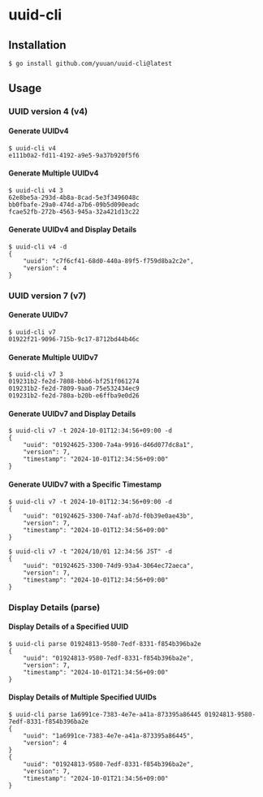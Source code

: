 # uuid-cli

## Installation

```console
$ go install github.com/yuuan/uuid-cli@latest
```

## Usage

### UUID version 4 (v4)

#### Generate UUIDv4

```console
$ uuid-cli v4
e111b0a2-fd11-4192-a9e5-9a37b920f5f6
```

#### Generate Multiple UUIDv4

```console
$ uuid-cli v4 3
62e8be5a-293d-4b8a-8cad-5e3f3496048c
bb0fbafe-29a0-474d-a7b6-09b5d090eadc
fcae52fb-272b-4563-945a-32a421d13c22
```

#### Generate UUIDv4 and Display Details

```console
$ uuid-cli v4 -d
{
    "uuid": "c7f6cf41-68d0-440a-89f5-f759d8ba2c2e",
    "version": 4
}
```

### UUID version 7 (v7)

#### Generate UUIDv7

```console
$ uuid-cli v7
01922f21-9096-715b-9c17-8712bd44b46c
```

#### Generate Multiple UUIDv7

```console
$ uuid-cli v7 3
019231b2-fe2d-7808-bbb6-bf251f061274
019231b2-fe2d-7809-9aa0-75e532434ec9
019231b2-fe2d-780a-b20b-e6ffba9e0d26
```

#### Generate UUIDv7 and Display Details

```console
$ uuid-cli v7 -t 2024-10-01T12:34:56+09:00 -d
{
    "uuid": "01924625-3300-7a4a-9916-d46d077dc8a1",
    "version": 7,
    "timestamp": "2024-10-01T12:34:56+09:00"
}
```

#### Generate UUIDv7 with a Specific Timestamp

```console
$ uuid-cli v7 -t 2024-10-01T12:34:56+09:00 -d
{
    "uuid": "01924625-3300-74af-ab7d-f0b39e0ae43b",
    "version": 7,
    "timestamp": "2024-10-01T12:34:56+09:00"
}
```

```console
$ uuid-cli v7 -t "2024/10/01 12:34:56 JST" -d
{
    "uuid": "01924625-3300-74d9-93a4-3064ec72aeca",
    "version": 7,
    "timestamp": "2024-10-01T12:34:56+09:00"
}
```

### Display Details (parse)

#### Display Details of a Specified UUID

```console
$ uuid-cli parse 01924813-9580-7edf-8331-f854b396ba2e
{
    "uuid": "01924813-9580-7edf-8331-f854b396ba2e",
    "version": 7,
    "timestamp": "2024-10-01T21:34:56+09:00"
}
```

#### Display Details of Multiple Specified UUIDs

```console
$ uuid-cli parse 1a6991ce-7383-4e7e-a41a-873395a86445 01924813-9580-7edf-8331-f854b396ba2e
{
    "uuid": "1a6991ce-7383-4e7e-a41a-873395a86445",
    "version": 4
}
{
    "uuid": "01924813-9580-7edf-8331-f854b396ba2e",
    "version": 7,
    "timestamp": "2024-10-01T21:34:56+09:00"
}
```
